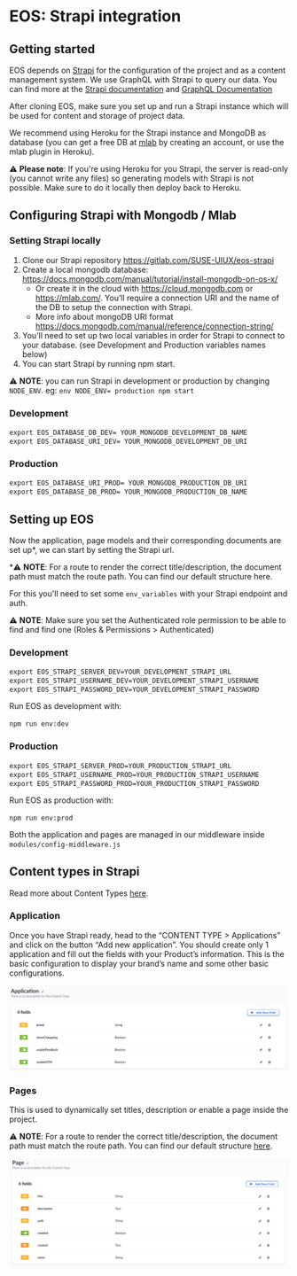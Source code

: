 # EOS: Strapi integration

## Getting started
EOS depends on [Strapi](https://strapi.io/) for the configuration of the project and as a content management system. We use GraphQL with Strapi to query our data. You can find more at the [Strapi documentation](https://strapi.io/documentation/3.x.x/getting-started/quick-start.html#_5-consume-the-api) and [GraphQL Documentation](https://graphql.org/learn/)

After cloning EOS, make sure you set up and run a Strapi instance which will be used for content and storage of project data. 

We recommend using Heroku for the Strapi instance and MongoDB as database (you can get a free DB at [mlab](https://mlab.com/) by creating an account, or use the mlab plugin in Heroku).

⚠️ **Please note**: If you're using Heroku for you Strapi, the server is read-only (you cannot write any files) so generating models with Strapi is not possible. Make sure to do it locally then deploy back to Heroku.

## Configuring Strapi with Mongodb / Mlab
### Setting Strapi locally

1. Clone our Strapi repository https://gitlab.com/SUSE-UIUX/eos-strapi 
2. Create a local mongodb database: https://docs.mongodb.com/manual/tutorial/install-mongodb-on-os-x/
   * Or create it in the cloud with https://cloud.mongodb.com or https://mlab.com/. You’ll require a connection URI and the name of the DB to setup the connection with Strapi.
   * More info about mongoDB URI format https://docs.mongodb.com/manual/reference/connection-string/
3. You'll need to set up two local variables in order for Strapi to connect to your database. (see Development and Production variables names below)
4. You can start Strapi by running npm start.

⚠️ **NOTE**: you can run Strapi in development or production by changing `NODE_ENV`.
eg: `env NODE_ENV= production npm start`

### Development
```
export EOS_DATABASE_DB_DEV= YOUR_MONGODB_DEVELOPMENT_DB_NAME
export EOS_DATABASE_URI_DEV= YOUR_MONGODB_DEVELOPMENT_DB_URI
```

### Production
```
export EOS_DATABASE_URI_PROD= YOUR_MONGODB_PRODUCTION_DB_URI
export EOS_DATABASE_DB_PROD= YOUR_MONGODB_PRODUCTION_DB_NAME
```

## Setting up EOS
Now the application, page models and their corresponding documents are set up*, we can start by setting the Strapi url.

*⚠️ **NOTE**: For a route to render the correct title/description, the document path must match the route path. You can find our default structure here.

For this you'll need to set some `env_variables` with your Strapi endpoint and auth.

⚠️ **NOTE**: Make sure you set the Authenticated role permission to be able to find and find one (Roles & Permissions > Authenticated)

### Development
```
export EOS_STRAPI_SERVER_DEV=YOUR_DEVELOPMENT_STRAPI_URL
export EOS_STRAPI_USERNAME_DEV=YOUR_DEVELOPMENT_STRAPI_USERNAME
export EOS_STRAPI_PASSWORD_DEV=YOUR_DEVELOPMENT_STRAPI_PASSWORD
```

Run EOS as development with:

`npm run env:dev`


### Production
```
export EOS_STRAPI_SERVER_PROD=YOUR_PRODUCTION_STRAPI_URL
export EOS_STRAPI_USERNAME_PROD=YOUR_PRODUCTION_STRAPI_USERNAME
export EOS_STRAPI_PASSWORD_PROD=YOUR_PRODUCTION_STRAPI_PASSWORD
```

Run EOS as production with:

`npm run env:prod`


Both the application and pages are managed in our middleware inside `modules/config-middleware.js ` 

## Content types in Strapi
Read more about Content Types [here](https://strapi.io/documentation/3.x.x/guides/models.html).

### Application

Once you have Strapi ready, head to the “CONTENT TYPE > Applications” and click on the button “Add new application”. You should create only 1 application and fill out the fields with your Product’s information. This is the basic configuration to display your brand’s name and some other basic configurations.

![Screenshot_2020-01-09_at_14.29.42](uploads/f0a5f5d575f99da6de44471a9d8d2951/Screenshot_2020-01-09_at_14.29.42.png)

### Pages
This is used to dynamically set titles, description or enable a page inside the project.

⚠️ **NOTE**: For a route to render the correct title/description, the document path must match the route path. You can find our default structure [here](https://gitlab.com/SUSE-UIUX/eos/snippets/1928439).

![Screenshot_2020-01-09_at_14.33.28](uploads/fd130ef027281cc66582fac2f2bf5817/Screenshot_2020-01-09_at_14.33.28.png)


